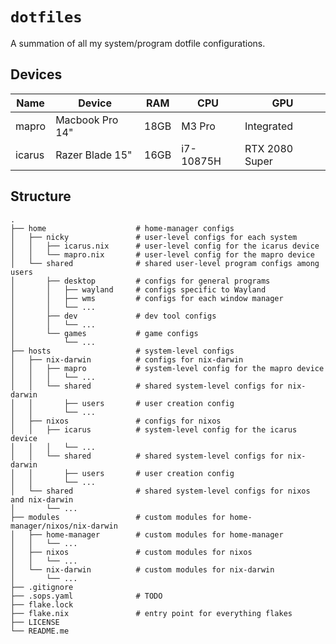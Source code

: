 # `dotfiles`

A summation of all my system/program dotfile configurations.

## Devices
| Name | Device | RAM | CPU | GPU |
| - | - | - | - | - |
| mapro | Macbook Pro 14" | 18GB | M3 Pro | Integrated |
| icarus | Razer Blade 15" | 16GB | i7-10875H | RTX 2080 Super |

## Structure
    .
    ├── home                    # home-manager configs
    │   ├── nicky               # user-level configs for each system
    │   │   ├── icarus.nix      # user-level config for the icarus device
    │   │   └── mapro.nix       # user-level config for the mapro device
    │   └── shared              # shared user-level program configs among users
    │       ├── desktop         # configs for general programs
    │       │   ├── wayland     # configs specific to Wayland
    │       │   ├── wms         # configs for each window manager
    │       │   └── ...
    │       ├── dev             # dev tool configs
    │       │   └── ...
    │       └── games           # game configs
    │           └── ...
    ├── hosts                   # system-level configs
    │   ├── nix-darwin          # configs for nix-darwin
    │   │   ├── mapro           # system-level config for the mapro device
    │   │   │   └── ...
    │   │   └── shared          # shared system-level configs for nix-darwin
    │   │       ├── users       # user creation config
    │   │       └── ...
    │   ├── nixos               # configs for nixos
    │   │   ├── icarus          # system-level config for the icarus device
    │   │   │   └── ...
    │   │   └── shared          # shared system-level configs for nix-darwin
    │   │       ├── users       # user creation config
    │   │       └── ...
    │   └── shared              # shared system-level configs for nixos and nix-darwin
    │       └── ...
    ├── modules                 # custom modules for home-manager/nixos/nix-darwin
    │   ├── home-manager        # custom modules for home-manager
    │   │   └── ...
    │   ├── nixos               # custom modules for nixos
    │   │   └── ...
    │   └── nix-darwin          # custom modules for nix-darwin
    │       └── ...
    ├── .gitignore
    ├── .sops.yaml              # TODO
    ├── flake.lock
    ├── flake.nix               # entry point for everything flakes
    ├── LICENSE
    └── README.me

